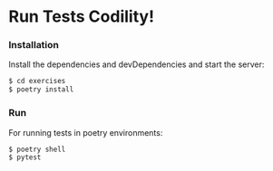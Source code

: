
# Run Tests Codility!


### Installation


Install the dependencies and devDependencies and start the server:

```sh
$ cd exercises
$ poetry install
```

### Run


For running tests in poetry environments:

```sh
$ poetry shell 
$ pytest
```